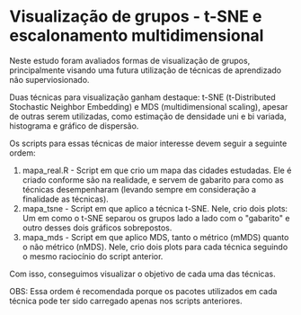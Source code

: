 # Visualização de grupos - t-SNE e escalonamento multidimensional

Neste estudo foram avaliados formas de visualização de grupos, principalmente visando uma futura utilização de técnicas de aprendizado não superviosionado. 

Duas técnicas para visualização ganham destaque: t-SNE (t-Distributed Stochastic Neighbor Embedding) e MDS (multidimensional scaling), apesar de outras serem utilizadas, como estimação de densidade uni e bi variada, histograma e gráfico de dispersão.

Os scripts para essas técnicas de maior interesse devem seguir a seguinte ordem:

1) mapa_real.R - Script em que crio um mapa das cidades estudadas. Ele é criado conforme são na realidade, e servem de gabarito para como as técnicas desempenharam (levando sempre em consideração a finalidade as técnicas).
2) mapa_tsne - Script em que aplico a técnica t-SNE. Nele, crio dois plots: Um em como o t-SNE separou os grupos lado a lado com o "gabarito" e outro desses dois gráficos sobrepostos.
3) mapa_mds - Script em que aplico MDS, tanto o métrico (mMDS) quanto o não métrico (nMDS). Nele, crio dois plots para cada técnica seguindo o mesmo raciocínio do script anterior.

Com isso, conseguimos visualizar o objetivo de cada uma das técnicas.


OBS: Essa ordem é recomendada porque os pacotes utilizados em cada técnica pode ter sido carregado apenas nos scripts anteriores. 

